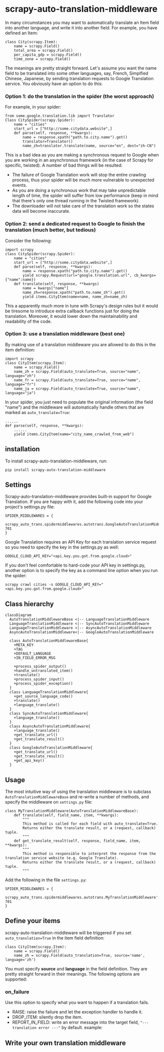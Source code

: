 # scrapy-auto-translation-middleware

In many circumstances you may want to automatically translate an Item field into another language, and write it into another field. For example, you have defined an Item:

    class City(scrapy.Item):
	    name = scrapy.Field()
	    total_area = scrapy.Field()
	    per_capita_gdp = scrapy.Field()
	    time_zone = scrapy.Field()

The meanings are pretty straight forward. Let's assume you want the name field to be translated into some other languages, say, French, Simplfied Chinese, Japanese, by sending translation requests to Google Translation service. You obviously have an option to do this:
### Option 1:  do the translation in the spider (the worst approach)
For example, in your spider:

    from some.google.translation.lib import Translator
    Class CitySpider(scrapy.Spider):
	    name = "cities"
	    start_url = ["http://some.citydata.website",]
	    def parse(self, response, **kwargs):
		    name = response.xpath("path.to.city.name").get()
		    translator=Translator()
		    name_zh=translator.translate(name, source="en", dest="zh-CN")
This is a bad idea as you are making a synchronous request to Google when you are working in an asynchronous framework (in the case of Scrapy for specific, twisted).  A number of bad things will be resulted:
* The failure of Google Translation work will stop the entire crawling process, thus your spider will be much more vulnerable to unexpected events.
* As you are doing a synchronous work that may take unpredictable length of time, the spider will suffer from low performance (keep in mind that there's only one thread running in the Twisted framework).
* The downloader will not take care of the translation work so the states data will become inaccurate.
### Option 2: send a dedicated request to Google to finish the translation (much better, but tedious)
Consider the following:

    import scrapy
    class CitySpider(scrapy.Spider):
	    name = "cities"
	    start_url = ["http://some.citydata.website",]
	    def parse(self, response, **kwargs):
		    name = response.xpath("path.to.city.name").get()
		    yield scrapy.Request(url="google.translation.url", cb_kwargs={"name":name})
		def translate(self, response, **kwargs)
		    name = kwargs["name"]
		    name_zh=response.xpath("path.to.name_zh").get()
		    yield items.CityItem(name=name, name_zh=name_zh)
This a apparently much more in tune with Scrapy's design rules but it would be tiresome to introduce extra callback functions just for doing the  translation. Moreover, it would lower down the maintainability and readability of the code.
### Option 3: use a translation middleware (best one)
 By making use of a translation middleware you are allowed to do this in the item definition:
 
    import scrapy
    class CityItem(scrapy.Item):
	    name = scrapy.Field()
	    name_zh = scrapy.Field(auto_translate=True, source="name", language="zh")
	    name_fr = scrapy.Field(auto_translate=True, source="name", language="fr") 
	    name_ja = scrapy.Field(auto_translate=True, source="name", language="ja")
	    
In your spider, you just need to populate the original information (the field "name") and the middleware will automatically handle others that are marked as `auto_translate=True`:
     
    ......
    def parse(self, response, **kwargs):
	    ......
	    yield items.CityItem(name="city_name_crawled_from_web")
## installation
To install scrapy-auto-translation-middleware, run:

    pip install scrapy-auto-translation-middleware
## Settings
Scrapy-auto-translation-middleware provides built-in support for Google Translation. If you are happy with it, add the following code into your project's settings.py file:

    SPIDER_MIDDLEWARES = {
        scrapy_auto_trans.spidermiddlewares.autotrans.GoogleAutoTranslationMiddleware': 701
    }
Google Translation requires an API Key for each translation service request so you need to specify the key in the settings.py as well:

    GOOGLE_CLOUD_API_KEY="<api.key.you.got.from.google.cloud>"
If you don't feel comfortable to hard-code your API key in settings.py, another option is to specify the key as a command line option when you run the spider:

    scrapy crawl cities -s GOOGLE_CLOUD_API_KEY="<api.key.you.got.from.google.cloud>"
## Class hierarchy

```mermaid
classDiagram
  AutoTranslationMiddlewareBase <|-- LanguageTranslationMiddleware
  LanguageTranslationMiddleware <|-- SyncAutoTranslationMiddleware
  LanguageTranslationMiddleware <|-- AsyncAutoTranslationMiddleware
  AsyncAutoTranslationMiddleware<|-- GoogleAutoTranslationMiddleware
	
  class AutoTranslationMiddlewareBase{
    +META_KEY
    +TAG
    +DEFAULT_LANGUAGE
    +IN_FIELD_ERROR_MSG
    
    +process_spider_output()
    +handle_untranslated_item()
    +translate()
    +process_spider_input()
    +process_spider_exception()
  }
  class LanguageTranslationMiddleware{
    +get_source_language_code()
    +translate()
    +language_translate()
  }
  class SyncAutoTranslationMiddleware{
    +language_translate()
  }
  class AsyncAutoTranslationMiddleware{
    +language_translate()
    +get_translate_url()
    +get_translate_result()
  }
  class GoogleAutoTranslationMiddleware{
    +get_translate_url()
    +get_translate_result()
    +get_api_key()
  }
```
## Usage
The most intuitive way of using the translation middleware is to subclass `AutoTranslationMiddlewareBase` and re-write a number of methods, and specify the middleware on `settings.py` file:

    class MyTranslationMiddleware(AutoTranslationMiddlewareBase):
	    def translate(self, field_name, item, **kwargs):
		    """
		    This method is called for each field with auto_translate=True.
		    Returns either the translate result, or a (request, callback) tuple.
		    """
		def get_translate_result(self, response, field_name, item, **kwargs):
		    """
		    This method is responsible to interpret the response from the translation service website (e.g. Google Translate).
		    Returns either the translate result, or a (request, callback) tuple.
		    """
Add the following in the file `settings.py`:

    SPIDER_MIDDLEWARES = {
        scrapy_auto_trans.spidermiddlewares.autotrans.MyTranslationMiddleware': 701
    }


## Define your items
scrapy-auto-translation-middleware will be triggered if you set `auto_translation=True` in the item field definition:

    class CityItem(scrapy.Item):
        name = scrapy.Field()
        name_zh = scrapy.Field(auto_translation=True, source='name', language='zh')
You must specify **source** and **language** in the field definition. They are pretty straight forward in their meanings.
The following options are supported:
### on_failure
Use this option to specify what you want to happen if a translation fails.
* RAISE: raise the failure and let the exception handler to handle it.
* DROP_ITEM: silently drop the item.
* REPORT_IN_FIELD: write an error message into the target field, `"--- translation error ---"` by default.
example: 

    


## Write your own translation middleware

 


<!--stackedit_data:
eyJoaXN0b3J5IjpbMTE3ODU0NDI0NywtMTg2NDE2ODc0NiwtMz
U2NTg5NDMwLC0xODIyNDM5MzUxLC0xNTk1NTY1MzY1LC0xNjkz
MDA1OTMzLC0xNTAzMjI0Mzk5LDIxMzYzMzM5ODUsLTU5Nzc4Nj
QzMiwxNjA4ODcyMDYxLDgwMDEyOTg0NiwtMTM0MTI5Mzg5Mywt
MTY1NDg2NjU2MywxNzM5NjA1NzE3LC0xMjM4MTkxNDI5LDY2OT
g5NzU0LDE3MjE0MzM5MDAsMTQyNzc2NDk0MiwxNTQ4NTgxNzQy
LC02ODQwNzU0NjldfQ==
-->